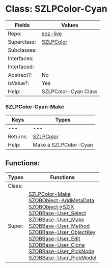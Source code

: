 
# Class:	SZLPColor-Cyan

| Fields | Values |
| --------- | --------- |
| Repo: | [soz-live](/repos/soz-live.html) |
| Superclass: | [SZLPColor](SZLPColor.html) |
| Subclasses: |  |
| Interfaces: |  |
| Interfaced: |  |
| Abstract?: | No |
| isValue?: | Yes |
| Help: | SZLPColor-Cyan Class |

### SZLPColor-Cyan-Make

| Keys | Types |
| --------- | --------- |
| **---** | **---** |
| Returns: | [SZLPColor](SZLPColor.html) |
| Help: | Make a SZLPColor-Cyan |


## Functions:

| Types | Functions |
| --------- | --------- |
| Class: |  |
| Super: | [SZLPColor-Make](SZLPColor.html) <br> [SZOBObject-AddMetaData](SZOBObject.html) <br> [SZOBObject->SZIX](SZOBObject.html) <br> [SZOBBase-User_Select](SZOBBase.html) <br> [SZOBBase-User_Make](SZOBBase.html) <br> [SZOBBase-User_Method](SZOBBase.html) <br> [SZOBBase-User_ObjectKey](SZOBBase.html) <br> [SZOBBase-User_Edit](SZOBBase.html) <br> [SZOBBase-User_Clone](SZOBBase.html) <br> [SZOBBase-User_PickNode](SZOBBase.html) <br> [SZOBBase-User_PickModel](SZOBBase.html) |


